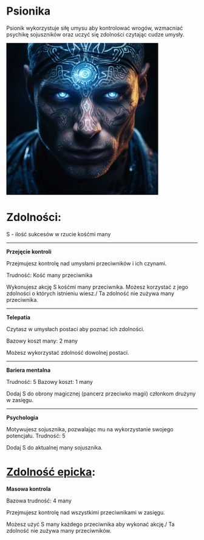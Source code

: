 # Psionika

Psionik wykorzystuje siłę umysu aby kontrolować wrogów, wzmacniać psychikę sojuszników oraz uczyć się zdolności czytając cudze umysły.

<img src="imgs/psionika.png" width="400">

# Zdolności:

S - ilość sukcesów w rzucie kośćmi many

___

**Przejęcie kontroli**

Przejmujesz kontrolę nad umysłami przeciwników i ich czynami.

Trudność: Kość many przeciwnika

Wykonujesz akcję S kośćmi many przeciwnika. Możesz korzystać z jego zdolności o których istnieniu wiesz./
Ta zdolność nie zużywa many przeciwnika.

___

**Telepatia**

Czytasz w umysłach postaci aby poznać ich zdolności.

Bazowy koszt many: 2 many

Możesz wykorzystać zdolność dowolnej postaci.

___

**Bariera mentalna**

Trudność: 5
Bazowy koszt: 1 many

Dodaj S do obrony magicznej (pancerz przeciwko magii) członkom drużyny w zasięgu.

___

**Psychologia**

Motywujesz sojusznika, pozwalając mu na wykorzystanie swojego potencjału.
Trudność: 5

Dodaj S do aktualnej many sojusznika.

# [Zdolność epicka](/docs/zdolnosc-epicka.md):

**Masowa kontrola**

Bazowa trudność: 4 many

Przejmujesz kontrolę nad wszystkimi przeciwnikami w zasięgu.

Możesz użyć S many każdego przeciwnika aby wykonać akcję./
Ta zdolność nie zużywa many przeciwników.
